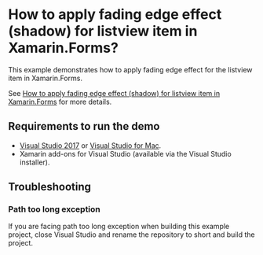 # How to apply fading edge effect (shadow) for listview item in Xamarin.Forms?
This example demonstrates how to apply fading edge effect for the listview item in Xamarin.Forms.

See [How to apply fading edge effect (shadow) for listview item in Xamarin.Forms]() for more details.
## <a name="requirements-to-run-the-demo"></a>Requirements to run the demo ##

* [Visual Studio 2017](https://visualstudio.microsoft.com/downloads/) or [Visual Studio for Mac](https://visualstudio.microsoft.com/vs/mac/).
* Xamarin add-ons for Visual Studio (available via the Visual Studio installer).

## <a name="troubleshooting"></a>Troubleshooting ##
### Path too long exception
If you are facing path too long exception when building this example project, close Visual Studio and rename the repository to short and build the project.
